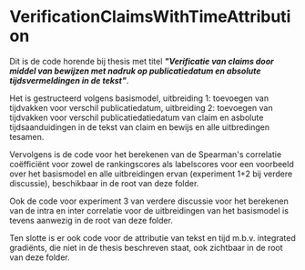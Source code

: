 # VerificationClaimsWithTimeAttribution

Dit is de code horende bij thesis met titel ***"Verificatie van claims door middel van bewijzen met nadruk op publicatiedatum en absolute tijdsvermeldingen in de tekst"***.

Het is gestructeerd volgens basismodel, uitbreiding 1: toevoegen van tijdvakken voor verschil publicatiedatum, uitbreiding 2: toevoegen van tijdvakken voor verschil publicatiedatiedatum van claim en asbolute tijdsaanduidingen in de tekst van claim en bewijs en alle uitbredingen tesamen.

Vervolgens is de code voor het berekenen van de Spearman's correlatie coëfficiënt voor zowel de rankingscores als labelscores voor een voorbeeld over het basismodel en alle uitbreidingen ervan (experiment 1+2 bij verdere discussie), beschikbaar in de root van deze folder.

Ook de code voor experiment 3 van verdere discussie voor het berekenen van de intra en inter correlatie voor de uitbreidingen van het basismodel is tevens aanwezig in de root van deze folder.

Ten slotte is er ook code voor de attributie van tekst en tijd m.b.v. integrated gradiënts, die niet in de thesis beschreven staat, ook zichtbaar in de root van deze folder.
